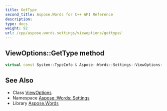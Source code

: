 ```yaml
---
title: GetType
second_title: Aspose.Words for C++ API Reference
description: 
type: docs
weight: 92
url: /cpp/aspose.words.settings/viewoptions/gettype/
---
```

## ViewOptions::GetType method




```cpp
virtual const System::TypeInfo & Aspose::Words::Settings::ViewOptions::GetType() const override
```

## See Also

* Class [ViewOptions](../)
* Namespace [Aspose::Words::Settings](../../)
* Library [Aspose.Words](../../../)
